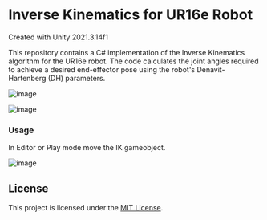 # Inverse Kinematics for UR16e Robot

Created with Unity 2021.3.14f1

This repository contains a C# implementation of the Inverse Kinematics algorithm for the UR16e robot. The code calculates the joint angles required to achieve a desired end-effector pose using the robot's Denavit-Hartenberg (DH) parameters.

![image](https://user-images.githubusercontent.com/58029218/231768653-8d372e29-0603-4279-a48a-9854aff4a4c9.png)

![image](https://user-images.githubusercontent.com/58029218/231768692-8beda18d-625a-4d5e-ad41-c18a06f99d98.png)


### Usage

In Editor or Play mode move the IK gameobject.

![image](https://user-images.githubusercontent.com/58029218/231768581-8fc544e5-1a10-46d8-9c5c-56f96ce347c0.png)

## License

This project is licensed under the [MIT License](LICENSE).
